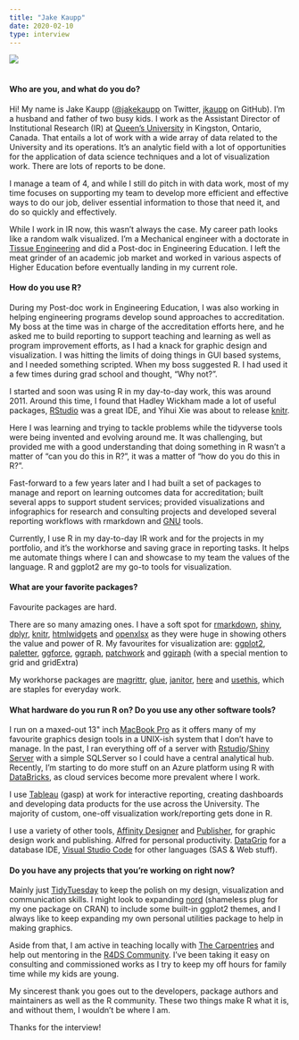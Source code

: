 ```yaml
---
title: "Jake Kaupp"
date: 2020-02-10
type: interview
---
```


![](/images/2020-02-10-Jake-Kaupp/photo1.jpg)  
&nbsp;  
  
#### Who are you, and what do you do?

Hi! My name is Jake Kaupp ([@jakekaupp](https://twitter.com/jakekaupp) on Twitter, [jkaupp](https://github.com/jkaupp) on GitHub). I’m a husband and father of two busy kids. I work as the Assistant Director of Institutional Research (IR) at [Queen’s University](https://www.queensu.ca/) in Kingston, Ontario, Canada. That entails a lot of work with a wide array of data related to the University and its operations. It’s an analytic field with a lot of opportunities for the application of data science techniques and a lot of visualization work. There are lots of reports to be done.

I manage a team of 4, and while I still do pitch in with data work, most of my time focuses on supporting my team to develop more efficient and effective ways to do our job, deliver essential information to those that need it, and do so quickly and effectively.

While I work in IR now, this wasn’t always the case. My career path looks like a random walk visualized. I’m a Mechanical engineer with a doctorate in [Tissue Engineering](https://en.wikipedia.org/wiki/Tissue_Engineering) and did a Post-doc in Engineering Education. I left the meat grinder of an academic job market and worked in various aspects of Higher Education before eventually landing in my current role.

#### How do you use R?

During my Post-doc work in Engineering Education, I was also working in helping engineering programs develop sound approaches to accreditation. My boss at the time was in charge of the accreditation efforts here, and he asked me to build reporting to support teaching and learning as well as program improvement efforts, as I had a knack for graphic design and visualization. I was hitting the limits of doing things in GUI based systems, and I needed something scripted. When my boss suggested R. I had used it a few times during grad school and thought, “Why not?”.

I started and soon was using R in my day-to-day work, this was around 2011. Around this time, I found that Hadley Wickham made a lot of useful packages, [RStudio](https://www.rstudio.com) was a great IDE, and Yihui Xie was about to release [knitr](https://yihui.name/knitr).

Here I was learning and trying to tackle problems while the tidyverse tools were being invented and evolving around me. It was challenging, but provided me with a good understanding that doing something in R wasn’t a matter of “can you do this in R?”, it was a matter of “how do you do this in R?”.

Fast-forward to a few years later and I had built a set of packages to manage and report on learning outcomes data for accreditation; built several apps to support student services; provided visualizations and infographics for research and consulting projects and developed several reporting workflows with rmarkdown and [GNU](https://www.gnu.org/home.en.html) tools.

Currently, I use R in my day-to-day IR work and for the projects in my portfolio, and it’s the workhorse and saving grace in reporting tasks. It helps me automate things where I can and showcase to my team the values of the language. R and ggplot2 are my go-to tools for visualization.

#### What are your favorite packages?

Favourite packages are hard.  

There are so many amazing ones. I have a soft spot for [rmarkdown](https://rmarkdown.rstudio.com), [shiny](https://shiny.rstudio.com), [dplyr](https://dplyr.tidyverse.org), [knitr](https://yihui.org/knitr/), [htmlwidgets](https://www.htmlwidgets.org) and [openxlsx](https://ycphs.github.io/openxlsx/index.html) as they were huge in showing others the value and power of R. My favourites for visualization are: [ggplot2](https://ggplot2.tidyverse.org), [paletter](https://github.com/AndreaCirilloAC/paletter), [ggforce](https://ggforce.data-imaginist.com), [ggraph](https://ggraph.data-imaginist.com), [patchwork](https://patchwork.data-imaginist.com) and [ggiraph](https://davidgohel.github.io/ggiraph/) (with a special mention to grid and gridExtra)

My workhorse packages are [magrittr](https://magrittr.tidyverse.org), [glue](https://glue.tidyverse.org), [janitor](http://sfirke.github.io/janitor/), [here](!g) and [usethis](!g), which are staples for everyday work.

#### What hardware do you run R on? Do you use any other software tools?

I run on a maxed-out 13" inch [MacBook Pro](https://en.wikipedia.org/wiki/MacBook_Pro) as it offers many of my favourite graphics design tools in a UNIX-ish system that I don’t have to manage. In the past, I ran everything off of a server with [Rstudio](https://rstudio.com/products/rstudio/#rstudio-server)/[Shiny Server](https://rstudio.com/products/shiny/shiny-server/) with a simple SQLServer so I could have a central analytical hub. Recently, I’m starting to do more stuff on an Azure platform using R with [DataBricks](https://databricks.com), as cloud services become more prevalent where I work.

I use [Tableau](https://www.tableau.com/) (gasp) at work for interactive reporting, creating dashboards and developing data products for the use across the University. The majority of custom, one-off visualization work/reporting gets done in R.

I use a variety of other tools, [Affinity Designer](https://affinity.serif.com/en-gb/designer/) and [Publisher](https://affinity.serif.com/en-gb/publisher/), for graphic design work and publishing. Alfred for personal productivity. [DataGrip](https://www.jetbrains.com/datagrip/) for a database IDE, [Visual Studio Code](https://code.visualstudio.com) for other languages (SAS & Web stuff).

#### Do you have any projects that you’re working on right now?

Mainly just [TidyTuesday]() to keep the polish on my design, visualization and communication skills. I might look to expanding [nord](https://cran.r-project.org/web/packages/nord/nord.pdf) (shameless plug for my one package on CRAN) to include some built-in ggplot2 themes, and I always like to keep expanding my own personal utilities package to help in making graphics.

Aside from that, I am active in teaching locally with [The Carpentries](https://carpentries.org) and help out mentoring in the [R4DS Community](https://www.rfordatasci.com). I’ve been taking it easy on consulting and commissioned works as I try to keep my off hours for family time while my kids are young.

My sincerest thank you goes out to the developers, package authors and maintainers as well as the R community. These two things make R what it is, and without them, I wouldn’t be where I am.

Thanks for the interview!


